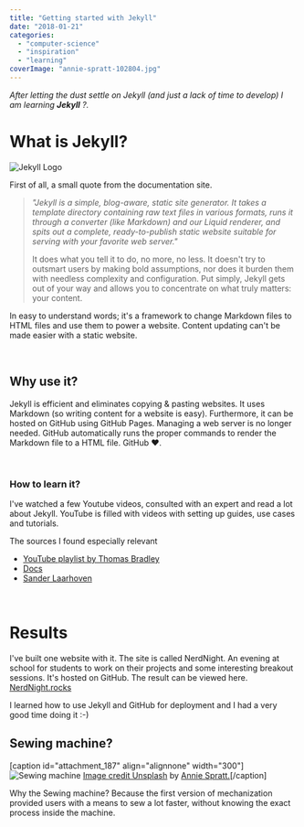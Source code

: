 ```yaml
---
title: "Getting started with Jekyll"
date: "2018-01-21"
categories: 
  - "computer-science"
  - "inspiration"
  - "learning"
coverImage: "annie-spratt-102804.jpg"
---
```


_After letting the dust settle on Jekyll (and just a lack of time to develop) I am learning **Jekyll** ?._

# What is Jekyll?

![Jekyll Logo](images/logo-2x-300x139.png)

First of all, a small quote from the documentation site.

> _"Jekyll is a simple, blog-aware, static site generator. It takes a template directory containing raw text files in various formats, runs it through a converter (like Markdown) and our Liquid renderer, and spits out a complete, ready-to-publish static website suitable for serving with your favorite web server."_
> 
> It does what you tell it to do, no more, no less. It doesn't try to outsmart users by making bold assumptions, nor does it burden them with needless complexity and configuration. Put simply, Jekyll gets out of your way and allows you to concentrate on what truly matters: your content.

In easy to understand words; it's a framework to change Markdown files to HTML files and use them to power a website. Content updating can't be made easier with a static website.

 

## Why use it?

Jekyll is efficient and eliminates copying & pasting websites. It uses Markdown (so writing content for a website is easy). Furthermore, it can be hosted on GitHub using GitHub Pages. Managing a web server is no longer needed. GitHub automatically runs the proper commands to render the Markdown file to a HTML file. GitHub ❤️.

 

### How to learn it?

I've watched a few Youtube videos, consulted with an expert and read a lot about Jekyll. YouTube is filled with videos with setting up guides, use cases and tutorials.

The sources I found especially relevant

- [YouTube playlist by Thomas Bradley](https://www.youtube.com/playlist?list=PLWjCJDeWfDdfVEcLGAfdJn_HXyM4Y7_k-) 
- [Docs](https://jekyllrb.com/docs/installation/)
- [Sander Laarhoven](https://github.com/lesander)

 

# Results

I've built one website with it. The site is called NerdNight. An evening at school for students to work on their projects and some interesting breakout sessions. It's hosted on GitHub. The result can be viewed here. [NerdNight.rocks](http://NerdNight.rocks)

I learned how to use Jekyll and GitHub for deployment and I had a very good time doing it :-)

## Sewing machine?

\[caption id="attachment\_187" align="alignnone" width="300"\]![Sewing machine](images/annie-spratt-102804-300x213.jpg) [Image credit Unsplash](https://unsplash.com/photos/hzdgFPz1V24) by [Annie Spratt.](https://unsplash.com/@anniespratt)\[/caption\]

Why the Sewing machine? Because the first version of mechanization provided users with a means to sew a lot faster, without knowing the exact process inside the machine.
